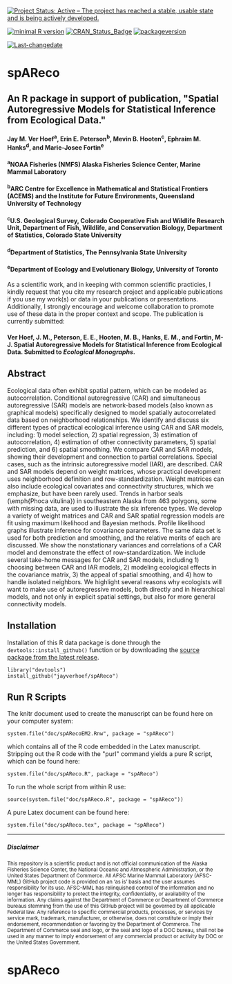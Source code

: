 
[![Project Status: Active – The project has reached a stable, usable state and is being actively developed.](http://www.repostatus.org/badges/latest/active.svg)](http://www.repostatus.org/#active)

[![minimal R version](https://img.shields.io/badge/R%3E%3D-3.1.1-6666ff.svg)](https://cran.r-project.org/) [![CRAN\_Status\_Badge](http://www.r-pkg.org/badges/version/kotzeb0912)](https://cran.r-project.org/package=kotzeb0912) [![packageversion](https://img.shields.io/badge/Package%20version-1.0-orange.svg?style=flat-square)](commits/master)

[![Last-changedate](https://img.shields.io/badge/last%20change-2017--09--08-yellowgreen.svg)](/commits/master)

# spAReco
## An R package in support of publication, "Spatial Autoregressive Models for Statistical Inference from Ecological Data." 

#### Jay M. Ver Hoef<sup>a</sup>, Erin E. Peterson<sup>b</sup>, Mevin B. Hooten<sup>c</sup>, Ephraim M. Hanks<sup>d</sup>, and Marie-Josee Fortin<sup>e</sup>

#### <sup>a</sup>NOAA Fisheries (NMFS) Alaska Fisheries Science Center, Marine Mammal Laboratory
#### <sup>b</sup>ARC Centre for Excellence in Mathematical and Statistical Frontiers (ACEMS) and the Institute for Future Environments, Queensland University of Technology
#### <sup>c</sup>U.S. Geological Survey, Colorado Cooperative Fish and Wildlife Research Unit, Department of Fish, Wildlife, and Conservation Biology, Department of Statistics, Colorado State University
#### <sup>d</sup>Department of Statistics, The Pennsylvania State University
#### <sup>e</sup>Department of Ecology and Evolutionary Biology, University of Toronto

As a scientific work, and in keeping with common scientific practicies, I kindly request that you cite my research project and applicable publications if you use my work(s) or data in your publications or presentations. Additionally, I strongly encourage and welcome collaboration to promote use of these data in the proper context and scope.  The publication is currently submitted:

#### Ver Hoef, J. M., Peterson, E. E., Hooten, M. B., Hanks, E. M., and Fortin, M-J. Spatial Autoregressive Models for Statistical Inference from Ecological Data. Submitted to *Ecological Monographs*.


Abstract
-----------------

 Ecological data often exhibit spatial pattern, which can be modeled as autocorrelation. Conditional autoregressive (CAR) and simultaneous autoregressive (SAR) models are network-based models (also known as graphical models) specifically designed to model spatially autocorrelated data based on neighborhood relationships. We identify and discuss six different types of practical ecological inference using CAR and SAR models, including: 1) model selection, 2) spatial regression, 3) estimation of autocorrelation, 4) estimation of other connectivity parameters, 5) spatial prediction, and 6) spatial smoothing.  We compare CAR and SAR models, showing their development and connection to partial correlations.  Special cases, such as the intrinsic autoregressive model (IAR), are described.  CAR and SAR models depend on weight matrices, whose practical development uses neighborhood definition and row-standardization. Weight matrices can also include ecological covariates and connectivity structures, which we emphasize, but have been rarely used. Trends in harbor seals (\emph{Phoca vitulina}) in southeastern Alaska from 463 polygons, some with missing data, are used to illustrate the six inference types. We develop a variety of weight matrices and CAR and SAR spatial regression models are fit using maximum likelihood and Bayesian methods. Profile likelihood graphs illustrate inference for covariance parameters. The same data set is used for both prediction and smoothing, and the relative merits of each are discussed.  We show the nonstationary variances and correlations of a CAR model and demonstrate the effect of row-standardization. We include several take-home messages for CAR and SAR models, including 1) choosing between CAR and IAR models, 2) modeling ecological effects in the covariance matrix, 3) the appeal of spatial smoothing, and 4) how to handle isolated neighbors. We highlight several reasons why ecologists will want to make use of autoregressive models, both directly and in hierarchical models, and not only in explicit spatial settings, but also for more general connectivity models.

Installation
------------

Installation of this R data package is done through the `devtools::install_github()` function or by downloading the [source package from the latest release](https://github.com/jayverhoef/spAReco).

```
library("devtools")
install_github("jayverhoef/spAReco")
```

Run R Scripts
-------------

The knitr document used to create the manuscript can be found here on your computer system:

```
system.file("doc/spARecoEM2.Rnw", package = "spAReco")
```

which contains all of the R code embedded in the Latex manuscript.  Stripping out the R code with the "purl" command yields a pure R script, which can be found here:

```
system.file("doc/spAReco.R", package = "spAReco")
```

To run the whole script from within R use:

```
source(system.file("doc/spAReco.R", package = "spAReco"))
```

A pure Latex document can be found here:

```
system.file("doc/spAReco.tex", package = "spAReco")
```

-------------
##### Disclaimer

<sub>This repository is a scientific product and is not official communication of the Alaska Fisheries Science Center, the National Oceanic and Atmospheric Administration, or the United States Department of Commerce. All AFSC Marine Mammal Laboratory (AFSC-MML) GitHub project code is provided on an ‘as is’ basis and the user assumes responsibility for its use. AFSC-MML has relinquished control of the information and no longer has responsibility to protect the integrity, confidentiality, or availability of the information. Any claims against the Department of Commerce or Department of Commerce bureaus stemming from the use of this GitHub project will be governed by all applicable Federal law. Any reference to specific commercial products, processes, or services by service mark, trademark, manufacturer, or otherwise, does not constitute or imply their endorsement, recommendation or favoring by the Department of Commerce. The Department of Commerce seal and logo, or the seal and logo of a DOC bureau, shall not be used in any manner to imply endorsement of any commercial product or activity by DOC or the United States Government.</sub>
# spAReco

